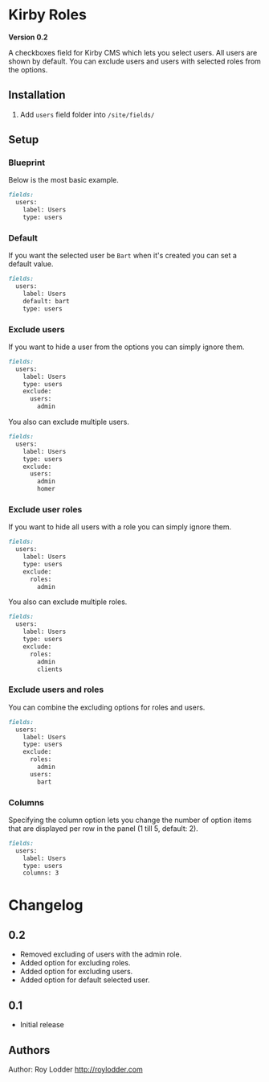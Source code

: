 # Kirby Roles

**Version 0.2**

A checkboxes field for Kirby CMS which lets you select users. All users are shown by default. You can exclude users and users with selected roles from the options.

## Installation

1. Add `users` field folder into `/site/fields/`

## Setup

### Blueprint

Below is the most basic example.

```md
fields:
  users:
    label: Users
    type: users
```

### Default

If you want the selected user be `Bart` when it's created you can set a default value.

```md
fields:
  users:
    label: Users
    default: bart
    type: users
```

### Exclude users

If you want to hide a user from the options you can simply ignore them.

```md
fields:
  users:
    label: Users
    type: users
    exclude:
      users:
        admin
```

You also can exclude multiple users.

```md
fields:
  users:
    label: Users
    type: users
    exclude:
      users:
        admin
        homer
```

### Exclude user roles

If you want to hide all users with a role you can simply ignore them.

```md
fields:
  users:
    label: Users
    type: users
    exclude:
      roles:
        admin
```

You also can exclude multiple roles.

```md
fields:
  users:
    label: Users
    type: users
    exclude:
      roles:
        admin
        clients
```

### Exclude users and roles

You can combine the excluding options for roles and users.

```md
fields:
  users:
    label: Users
    type: users
    exclude:
      roles:
        admin
      users:
        bart
```

### Columns

Specifying the column option lets you change the number of option items that are displayed per row in the panel (1 till 5, default: 2).

```md
fields:
  users:
    label: Users
    type: users
    columns: 3
```

# Changelog

## 0.2

- Removed excluding of users with the admin role.
- Added option for excluding roles.
- Added option for excluding users.
- Added option for default selected user.

## 0.1

- Initial release

## Authors

Author: Roy Lodder <http://roylodder.com>
